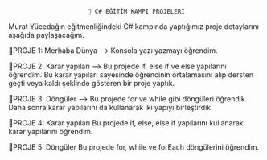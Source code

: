                           🌟 C# EĞİTİM KAMPI PROJELERİ
Murat Yücedağın eğitmenliğindeki C# kampında yaptığımız proje detaylarını aşağıda paylaşacağım.

🎀PROJE 1: Merhaba Dünya -->
Konsola yazı yazmayı öğrendim.

🎀PROJE 2: Karar yapıları -->
Bu projede if, else if ve else yapılarını öğrendim. Bu karar yapıları sayesinde öğrencinin ortalamasını alıp dersten geçti veya kaldı şeklinde gösteren bir proje yaptık.

🎀PROJE 3: Döngüler -->
Bu projede for ve while gibi döngüleri öğrendik. Daha sonra karar yapılarını da kullanarak iki yapıyı birleştirdik.

🎀PROJE 4: Karar yapıları
Bu projede if, else, else if yapılarını kullanarak karar yapılarını öğrendim.

🎀PROJE 5: Döngüler
Bu projede for, while ve forEach döngülerini öğrendim.

